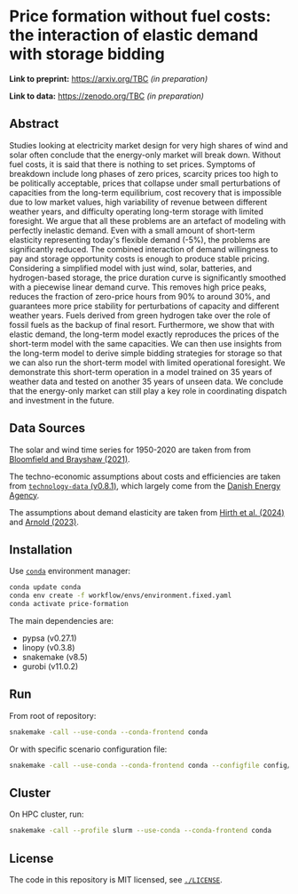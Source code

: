 # Price formation without fuel costs: the interaction of elastic demand with storage bidding

**Link to preprint:** https://arxiv.org/TBC *(in preparation)*

**Link to data:** https://zenodo.org/TBC *(in preparation)*

## Abstract

Studies looking at electricity market design for very high shares of wind and
solar often conclude that the energy-only market will break down. Without fuel
costs, it is said that there is nothing to set prices. Symptoms of breakdown
include long phases of zero prices, scarcity prices too high to be politically
acceptable, prices that collapse under small perturbations of capacities from
the long-term equilibrium, cost recovery that is impossible due to low market
values, high variability of revenue between different weather years, and
difficulty operating long-term storage with limited foresight. We argue that all
these problems are an artefact of modeling with perfectly inelastic demand. Even
with a small amount of short-term elasticity representing today's flexible
demand (-5\%), the problems are significantly reduced. The combined interaction
of demand willingness to pay and storage opportunity costs is enough to produce
stable pricing. Considering a simplified model with just wind, solar, batteries,
and hydrogen-based storage, the price duration curve is significantly smoothed
with a piecewise linear demand curve. This removes high price peaks, reduces the
fraction of zero-price hours from 90\% to around 30\%, and guarantees more price
stability for perturbations of capacity and different weather years. Fuels
derived from green hydrogen take over the role of fossil fuels as the backup of
final resort. Furthermore, we show that with elastic demand, the long-term model
exactly reproduces the prices of the short-term model with the same capacities.
We can then use insights from the long-term model to derive simple bidding
strategies for storage so that we can also run the short-term model with limited
operational foresight. We demonstrate this short-term operation in a model
trained on 35 years of weather data and tested on another 35 years of unseen
data. We conclude that the energy-only market can still play a key role in
coordinating dispatch and investment in the future.

## Data Sources

The solar and wind time series for 1950-2020 are taken from from [Bloomfield and
Brayshaw (2021)](https://doi.org/10.17864/1947.000321).

The techno-economic assumptions about costs and efficiencies are taken from
[`technology-data`
(v0.8.1)](https://github.com/PyPSA/technology-data/tree/v0.8.1), which largely
come from the [Danish Energy
Agency](https://ens.dk/en/our-services/technology-catalogues).

The assumptions about demand elasticity are taken from [Hirth et al.
(2024)](https://doi.org/10.1016/j.eneco.2024.107652) and [Arnold
(2023)](https://www.ewi.uni-koeln.de/en/publications/on-the-functional-form-of-short-term-electricity-demand-response-insights-from-high-price-years-in-germany-2/).

## Installation

Use [`conda`](https://conda.io/projects/conda/en/latest/user-guide/install/index.html) environment manager:

```sh
conda update conda
conda env create -f workflow/envs/environment.fixed.yaml
conda activate price-formation
```

The main dependencies are:

- pypsa (v0.27.1)
- linopy (v0.3.8)
- snakemake (v8.5)
- gurobi (v11.0.2)

## Run

From root of repository:

```sh
snakemake -call --use-conda --conda-frontend conda
```

Or with specific scenario configuration file:

```sh
snakemake -call --use-conda --conda-frontend conda --configfile config/config.foo.yaml
```

## Cluster

On HPC cluster, run:

```sh
snakemake -call --profile slurm --use-conda --conda-frontend conda
```

## License

The code in this repository is MIT licensed, see [`./LICENSE`](`./LICENSE`).